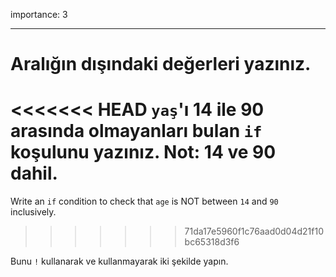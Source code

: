importance: 3

---

# Aralığın dışındaki değerleri yazınız.

<<<<<<< HEAD
`yaş`'ı 14 ile 90 arasında olmayanları bulan `if` koşulunu yazınız. Not: 14 ve 90 dahil.
=======
Write an `if` condition to check that `age` is NOT between `14` and `90` inclusively.
>>>>>>> 71da17e5960f1c76aad0d04d21f10bc65318d3f6

Bunu `!` kullanarak ve kullanmayarak iki şekilde yapın.
